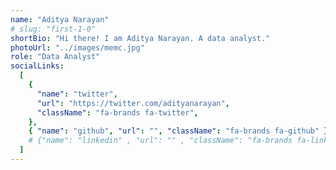 ```yaml
---
name: "Aditya Narayan"
# slug: "first-1-0"
shortBio: "Hi there! I am Aditya Narayan. A data analyst."
photoUrl: "../images/memc.jpg"
role: "Data Analyst"
socialLinks:
  [
    {
      "name": "twitter",
      "url": "https://twitter.com/adityanarayan",
      "className": "fa-brands fa-twitter",
    },
    { "name": "github", "url": "", "className": "fa-brands fa-github" },
    # {"name": "linkedin" , "url": "" , "className": "fa-brands fa-linkedin-in"},
  ]
---
```

